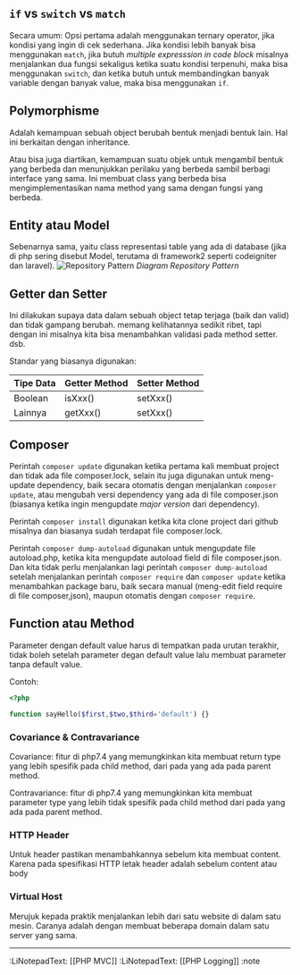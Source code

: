## `if` vs `switch` vs `match`

Secara umum: Opsi pertama adalah menggunakan ternary operator, jika kondisi yang ingin di cek sederhana. Jika kondisi lebih banyak bisa menggunakan `match`, jika butuh _multiple expresssion in code block_ misalnya menjalankan dua fungsi sekaligus ketika suatu kondisi terpenuhi, maka bisa menggunakan `switch`, dan ketika butuh untuk membandingkan banyak variable dengan banyak value, maka bisa menggunakan `if`.

## Polymorphisme

Adalah kemampuan sebuah object berubah bentuk menjadi bentuk lain. Hal ini berkaitan dengan inheritance.

Atau bisa juga diartikan, kemampuan suatu objek untuk mengambil bentuk yang berbeda dan menunjukkan perilaku yang berbeda sambil berbagi interface yang sama. Ini membuat class yang berbeda bisa mengimplementasikan nama method yang sama dengan fungsi yang berbeda.

## Entity atau Model

Sebenarnya sama, yaitu class representasi table yang ada di database (jika di php sering disebut Model, terutama di framework2 seperti codeigniter dan laravel).
![Repository Pattern](https://ik.imagekit.io/rezafikkri/Repository%20Pattern.png?updatedAt=1732926544634)
*Diagram Repository Pattern*

## Getter dan Setter

Ini dilakukan supaya data dalam sebuah object tetap terjaga (baik dan valid) dan tidak gampang berubah. memang kelihatannya sedikit ribet, tapi dengan ini misalnya kita bisa menambahkan validasi pada method setter. dsb.

Standar yang biasanya digunakan:

| **Tipe Data** | **Getter Method** | **Setter Method** |
| ------------- | ----------------- | ----------------- |
| Boolean       | isXxx()           | setXxx()          |
| Lainnya       | getXxx()          | setXxx()          |

## Composer

Perintah `composer update` digunakan ketika pertama kali membuat project dan tidak ada file composer.lock, selain itu juga digunakan untuk meng-update dependency, baik secara otomatis dengan menjalankan `composer update`, atau mengubah versi dependency yang ada di file composer.json (biasanya ketika ingin mengupdate _major version_ dari dependency).

Perintah `composer install` digunakan ketika kita clone project dari github misalnya dan biasanya sudah terdapat file composer.lock.

Perintah `composer dump-autoload` digunakan untuk mengupdate file autoload.php, ketika kita mengupdate autoload field di file composer.json. Dan kita tidak perlu menjalankan lagi perintah `composer dump-autoload` setelah menjalankan perintah `composer require` dan `composer update` ketika menambahkan package baru, baik secara manual (meng-edit field require di file composer,json), maupun otomatis dengan `composer require`.

## Function atau Method

Parameter dengan default value harus di tempatkan pada urutan terakhir, tidak boleh setelah parameter degan default value lalu membuat parameter tanpa default value.

Contoh:
```php
<?php

function sayHello($first,$two,$third='default') {}
```

### Covariance & Contravariance

Covariance: fitur di php7.4 yang memungkinkan kita membuat return type yang lebih spesifik pada child method, dari pada yang ada pada parent method.

Contravariance: fitur di php7.4 yang memungkinkan kita membuat parameter type yang lebih tidak spesifik pada child method dari pada yang ada pada parent method.

### HTTP Header

Untuk header pastikan menambahkannya sebelum kita membuat content. Karena pada spesifikasi HTTP letak header adalah sebelum content atau body

### Virtual Host

Merujuk kepada praktik menjalankan lebih dari satu website di dalam satu mesin. Caranya adalah dengan membuat beberapa domain dalam satu server yang sama.


---

:LiNotepadText:  [[PHP MVC]]
:LiNotepadText:  [[PHP Logging]]
:note